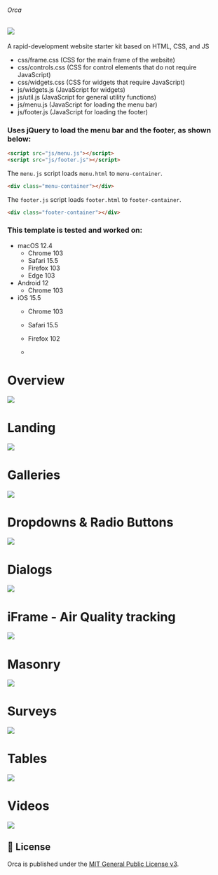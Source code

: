 ######  Orca
![](https://github.com/KarmaScripter/BudgetWeb/blob/main/img/BudgetWeb.png)
---
A rapid-development website starter kit based on HTML, CSS, and JS
- css/frame.css (CSS for the main frame of the website)
- css/controls.css (CSS for control elements that do not require JavaScript)
- css/widgets.css (CSS for widgets that require JavaScript)
- js/widgets.js (JavaScript for widgets)
- js/util.js (JavaScript for general utility functions)
- js/menu.js (JavaScript for loading the menu bar)
- js/footer.js (JavaScript for loading the footer)

### Uses jQuery to load the menu bar and the footer, as shown below:
```html
<script src="js/menu.js"></script>
<script src="js/footer.js"></script>
```
The `menu.js` script loads `menu.html` to `menu-container`.
```html
<div class="menu-container"></div>
```
The `footer.js` script loads `footer.html` to `footer-container`.
```html
<div class="footer-container"></div>
```

### This template is tested and worked on:
- macOS 12.4
  - Chrome 103
  - Safari 15.5
  - Firefox 103
  - Edge 103
- Android 12
  - Chrome 103
- iOS 15.5
  - Chrome 103
  - Safari 15.5
  - Firefox 102
 
  - 

# Overview
![](https://github.com/KarmaScripter/BudgetWeb/blob/main/etc/github/Overview.gif)


# Landing
![](https://github.com/KarmaScripter/BudgetWeb/blob/main/etc/github/Overview.PNG)

# Galleries
![](https://github.com/KarmaScripter/BudgetWeb/blob/main/etc/github/Gallery.PNG)

# Dropdowns & Radio Buttons
![](https://github.com/KarmaScripter/BudgetWeb/blob/main/etc/github/Dropdowns.PNG)

# Dialogs
![](https://github.com/KarmaScripter/BudgetWeb/blob/main/etc/github/Dialogs.PNG)

# iFrame - Air Quality tracking
![](https://github.com/KarmaScripter/BudgetWeb/blob/main/etc/github/Iframe.PNG)

# Masonry
![](https://github.com/KarmaScripter/BudgetWeb/blob/main/etc/github/Masonry.PNG)

# Surveys
![](https://github.com/KarmaScripter/BudgetWeb/blob/main/etc/github/Surveys.PNG)

# Tables
![](https://github.com/KarmaScripter/BudgetWeb/blob/main/etc/github/Tables.PNG)

# Videos
![](https://github.com/KarmaScripter/BudgetWeb/blob/main/etc/github/Video.PNG)

## 📝 License

Orca is published under the [MIT General Public License v3](https://github.com/is-leeroy-jenkins/Orca/blob/main/LICENSE).

